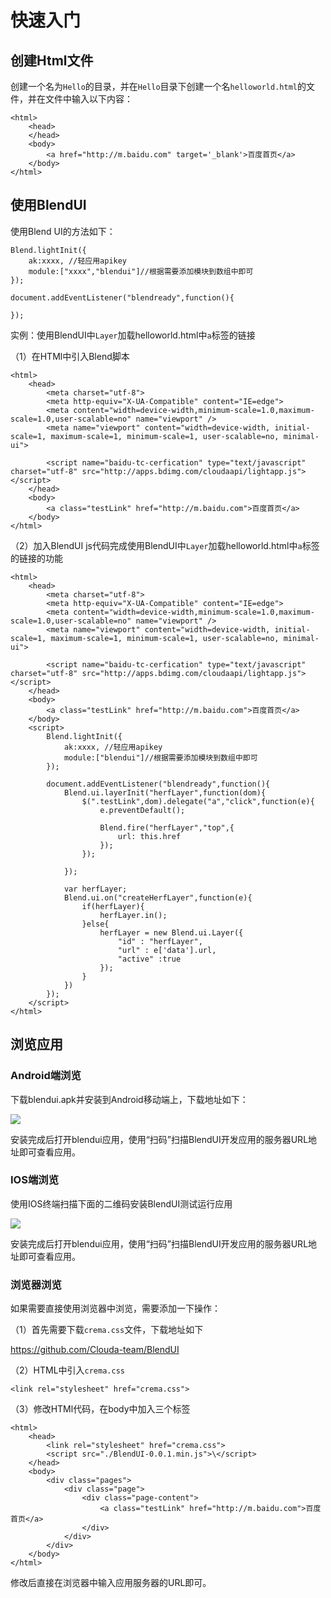 # 快速入门

## 创建Html文件

创建一个名为`Hello`的目录，并在`Hello`目录下创建一个名`helloworld.html`的文件，并在文件中输入以下内容：

	<html>
		<head>
		</head>
		<body>
			<a href="http://m.baidu.com" target='_blank'>百度首页</a>
		</body>
	</html>

	
## 使用BlendUI

使用Blend UI的方法如下：

	Blend.lightInit({
		ak:xxxx, //轻应用apikey
		module:["xxxx","blendui"]//根据需要添加模块到数组中即可
	});
	
	document.addEventListener("blendready",function(){
	
	});
	

实例：使用BlendUI中`Layer`加载helloworld.html中`a`标签的链接


（1）在HTMl中引入Blend脚本

	<html>
		<head>
			<meta charset="utf-8">
    		<meta http-equiv="X-UA-Compatible" content="IE=edge">
    		<meta content="width=device-width,minimum-scale=1.0,maximum-scale=1.0,user-scalable=no" name="viewport" />
    		<meta name="viewport" content="width=device-width, initial-scale=1, maximum-scale=1, minimum-scale=1, user-scalable=no, minimal-ui">
    		
    		<script name="baidu-tc-cerfication" type="text/javascript" charset="utf-8" src="http://apps.bdimg.com/cloudaapi/lightapp.js"></script>
		</head>
		<body>
			<a class="testLink" href="http://m.baidu.com">百度首页</a>
		</body>
	</html>
	
（2）加入BlendUI js代码完成使用BlendUI中`Layer`加载helloworld.html中`a`标签的链接的功能

	<html>
		<head>
			<meta charset="utf-8">
    		<meta http-equiv="X-UA-Compatible" content="IE=edge">
    		<meta content="width=device-width,minimum-scale=1.0,maximum-scale=1.0,user-scalable=no" name="viewport" />
    		<meta name="viewport" content="width=device-width, initial-scale=1, maximum-scale=1, minimum-scale=1, user-scalable=no, minimal-ui">
    		
    		<script name="baidu-tc-cerfication" type="text/javascript" charset="utf-8" src="http://apps.bdimg.com/cloudaapi/lightapp.js"></script>
		</head>
		<body>
			<a class="testLink" href="http://m.baidu.com">百度首页</a>
		</body>
		<script>
			Blend.lightInit({
				ak:xxxx, //轻应用apikey
				module:["blendui"]//根据需要添加模块到数组中即可
			});
			
			document.addEventListener("blendready",function(){	
				Blend.ui.layerInit("herfLayer",function(dom){
					$(".testLink",dom).delegate("a","click",function(e){
                		e.preventDefault();
                	
                		Blend.fire("herfLayer","top",{
                    		url: this.href
                		});
            		});
				
				});
			
				var herfLayer;
				Blend.ui.on("createHerfLayer",function(e){
					if(herfLayer){
                    	herfLayer.in();
                	}else{
                		herfLayer = new Blend.ui.Layer({
                			"id" : "herfLayer",
                			"url" : e['data'].url,
                			"active" :true
                		});
                	}
				})
			});
		</script>
	</html>


## 浏览应用

### Android端浏览

下载blendui.apk并安装到Android移动端上，下载地址如下：

![](/md/images/ios_runtime.png)

安装完成后打开blendui应用，使用“扫码”扫描BlendUI开发应用的服务器URL地址即可查看应用。

### IOS端浏览

使用IOS终端扫描下面的二维码安装BlendUI测试运行应用

![](/md/images/iosdownload.png)

安装完成后打开blendui应用，使用“扫码”扫描BlendUI开发应用的服务器URL地址即可查看应用。

### 浏览器浏览

如果需要直接使用浏览器中浏览，需要添加一下操作：

（1）首先需要下载`crema.css`文件，下载地址如下

<https://github.com/Clouda-team/BlendUI>

（2）HTML中引入`crema.css`

	<link rel="stylesheet" href="crema.css">
	
（3）修改HTMl代码，在body中加入三个标签

	<html>
		<head>
			<link rel="stylesheet" href="crema.css">
			<script src="./BlendUI-0.0.1.min.js">\</script>
		</head>
		<body>
			<div class="pages">
				<div class="page">
					<div class="page-content">
						<a class="testLink" href="http://m.baidu.com">百度首页</a>
					</div>
				</div>
			</div>
		</body>
	</html>

修改后直接在浏览器中输入应用服务器的URL即可。


